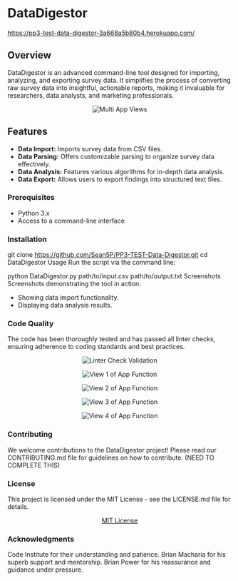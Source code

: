 # DataDigestor
https://pp3-test-data-digestor-3a668a5b80b4.herokuapp.com/



## Overview
DataDigestor is an advanced command-line tool designed for importing, analyzing, and exporting survey data. It simplifies the process of converting raw survey data into insightful, actionable reports, making it invaluable for researchers, data analysts, and marketing professionals.

<p align="center">
  <img src="README Assets/Multi App View 1.png" alt="Multi App Views"/>
</p>



## Features
- **Data Import:** Imports survey data from CSV files.
- **Data Parsing:** Offers customizable parsing to organize survey data effectively.
- **Data Analysis:** Features various algorithms for in-depth data analysis.
- **Data Export:** Allows users to export findings into structured text files.



### Prerequisites
- Python 3.x
- Access to a command-line interface



### Installation
git clone https://github.com/Sean5P/PP3-TEST-Data-Digestor.git
cd DataDigestor
Usage
Run the script via the command line:

python DataDigestor.py path/to/input.csv path/to/output.txt
Screenshots
Screenshots demonstrating the tool in action:

 - Showing data import functionality.
 - Displaying data analysis results.



### Code Quality
The code has been thoroughly tested and has passed all linter checks, ensuring adherence to coding standards and best practices.

<p align="center">
  <img src="README Assets/PP3 Linter Check.png" alt="Linter Check Validation"/>
</p>







<p align="center">
  <img src="README Assets/PP3 Demo 1.png" alt="View 1 of App Function"/>
</p>

<p align="center">
  <img src="README Assets/PP3 Demo 2.png" alt="View 2 of App Function"/>
</p>

<p align="center">
  <img src="README Assets/PP3 Demo 3.png" alt="View 3 of App Function"/>
</p>

<p align="center">
  <img src="README Assets/PP3 Demo 4.png" alt="View 4 of App Function"/>
</p>


### Contributing
We welcome contributions to the DataDigestor project! Please read our CONTRIBUTING.md file for guidelines on how to contribute.
(NEED TO COMPLETE THIS)



### License
This project is licensed under the MIT License - see the LICENSE.md file for details.

<p align="center">
  <a href="README Assets/MIT License" alt="MIT License Document">MIT License</a>
</p>



### Acknowledgments
Code Institute for their understanding and patience.
Brian Macharia for his superb support and mentorship.
Brian Power for his reassurance and guidance under pressure.


